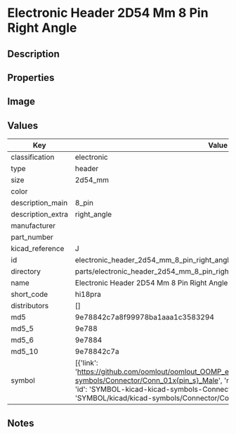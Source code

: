 # Electronic Header 2D54 Mm 8 Pin Right Angle

## Description

## Properties


## Image


## Values

| Key | Value |
| --- | --- |
| classification | electronic |
| type | header |
| size | 2d54_mm |
| color |  |
| description_main | 8_pin |
| description_extra | right_angle |
| manufacturer |  |
| part_number |  |
| kicad_reference | J |
| id | electronic_header_2d54_mm_8_pin_right_angle |
| directory | parts/electronic_header_2d54_mm_8_pin_right_angle |
| name | Electronic Header 2D54 Mm 8 Pin Right Angle |
| short_code | hi18pra |
| distributors | [] |
| md5 | 9e78842c7a8f99978ba1aaa1c3583294 |
| md5_5 | 9e788 |
| md5_6 | 9e7884 |
| md5_10 | 9e78842c7a |
| symbol | [{'link': 'https://github.com/oomlout/oomlout_OOMP_eda_V2/tree/main/SYMBOL/kicad/kicad-symbols/Connector/Conn_01x{pin_s}_Male', 'name': 'Connector : Conn_01x08_Male', 'id': 'SYMBOL-kicad-kicad-symbols-Connector-Conn_01x08_Male', 'directory': 'SYMBOL/kicad/kicad-symbols/Connector/Conn_01x08_Male/'}] |

## Notes

